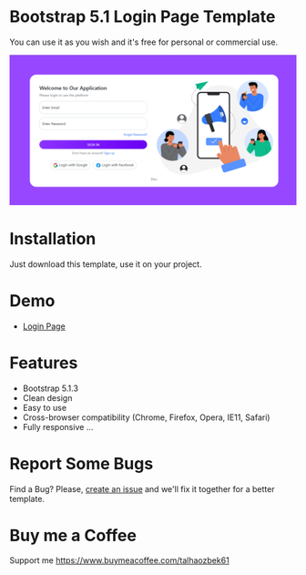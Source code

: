 # Bootstrap 5.1 Login Page Template

You can use it as you wish and it's free for personal or commercial use.

![v1.0](v1.0/img/v1.0_image.png)

# Installation

Just download this template, use it on your project.

# Demo
- [Login Page](https://talhaozbek61.github.io//bootstrap-5.1-login-page/v1.0/index.html)

# Features
- Bootstrap 5.1.3
- Clean design
- Easy to use
- Cross-browser compatibility (Chrome, Firefox, Opera, IE11, Safari)
- Fully responsive ...

# Report Some Bugs
Find a Bug? Please, [create an issue](https://github.com/talhaozbek61/bootstrap-5.1-login-page/issues)  and we'll fix it together for a better template.

# Buy me a Coffee
Support me  https://www.buymeacoffee.com/talhaozbek61







